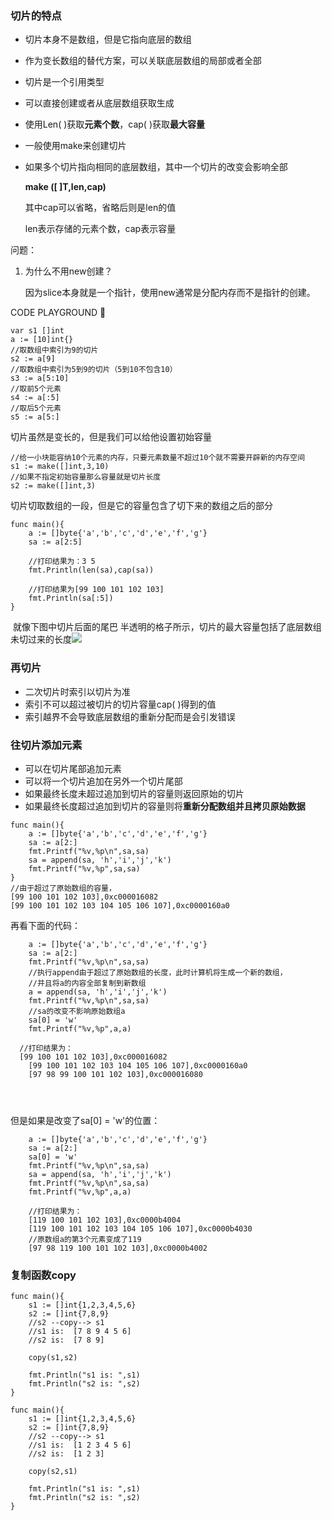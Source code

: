 ### 切片的特点

- 切片本身不是数组，但是它指向底层的数组

- 作为变长数组的替代方案，可以关联底层数组的局部或者全部

- 切片是一个引用类型

- 可以直接创建或者从底层数组获取生成

- 使用Len( )获取**元素个数**，cap( )获取**最大容量**

- 一般使用make来创建切片

- 如果多个切片指向相同的底层数组，其中一个切片的改变会影响全部

  **make ([ ]T,len,cap)**

  其中cap可以省略，省略后则是len的值

  len表示存储的元素个数，cap表示容量

问题：

1. 为什么不用new创建？

   因为slice本身就是一个指针，使用new通常是分配内存而不是指针的创建。



CODE PLAYGROUND 🎃

```
var s1 []int
a := [10]int{}
//取数组中索引为9的切片
s2 := a[9]
//取数组中索引为5到9的切片（5到10不包含10）
s3 := a[5:10]
//取前5个元素
s4 := a[:5]
//取后5个元素
s5 := a[5:]
```

切片虽然是变长的，但是我们可以给他设置初始容量

```
//给一小块能容纳10个元素的内存，只要元素数量不超过10个就不需要开辟新的内存空间
s1 := make([]int,3,10)
//如果不指定初始容量那么容量就是切片长度
s2 := make([]int,3)
```

切片切取数组的一段，但是它的容量包含了切下来的数组之后的部分

```
func main(){
	a := []byte{'a','b','c','d','e','f','g'}
	sa := a[2:5]
	
	//打印结果为：3 5
	fmt.Println(len(sa),cap(sa))
	
	//打印结果为[99 100 101 102 103]
	fmt.Println(sa[:5])
}
```

​	就像下图中切片后面的尾巴 半透明的格子所示，切片的最大容量包括了底层数组未切过来的长度![](/Users/steve/Documents/GIT/apprendre/pictures/go-lang/sliceOfArray.png)



### 再切片

- 二次切片时索引以切片为准
- 索引不可以超过被切片的切片容量cap( )得到的值
- 索引越界不会导致底层数组的重新分配而是会引发错误

### 往切片添加元素

- 可以在切片尾部追加元素
- 可以将一个切片追加在另外一个切片尾部
- 如果最终长度未超过追加到切片的容量则返回原始的切片
- 如果最终长度超过追加到切片的容量则将**重新分配数组并且拷贝原始数据**

```
func main(){
	a := []byte{'a','b','c','d','e','f','g'}
	sa := a[2:]
	fmt.Printf("%v,%p\n",sa,sa)
	sa = append(sa, 'h','i','j','k')
	fmt.Printf("%v,%p",sa,sa)
}
//由于超过了原始数组的容量，
[99 100 101 102 103],0xc000016082
[99 100 101 102 103 104 105 106 107],0xc0000160a0

```

再看下面的代码：

```
	a := []byte{'a','b','c','d','e','f','g'}
	sa := a[2:]
	fmt.Printf("%v,%p\n",sa,sa)
	//执行append由于超过了原始数组的长度，此时计算机将生成一个新的数组，
	//并且将a的内容全部复制到新数组
	a = append(sa, 'h','i','j','k')
	fmt.Printf("%v,%p\n",sa,sa)
	//sa的改变不影响原始数组a
	sa[0] = 'w'
	fmt.Printf("%v,%p",a,a)
	
  //打印结果为：
  [99 100 101 102 103],0xc000016082
	[99 100 101 102 103 104 105 106 107],0xc0000160a0
	[97 98 99 100 101 102 103],0xc000016080




```

但是如果是改变了sa[0] = 'w'的位置：

```
	a := []byte{'a','b','c','d','e','f','g'}
	sa := a[2:]
	sa[0] = 'w'
	fmt.Printf("%v,%p\n",sa,sa)
	sa = append(sa, 'h','i','j','k')
	fmt.Printf("%v,%p\n",sa,sa)
	fmt.Printf("%v,%p",a,a)
	
	//打印结果为：
	[119 100 101 102 103],0xc0000b4004
	[119 100 101 102 103 104 105 106 107],0xc0000b4030
	//原数组a的第3个元素变成了119
	[97 98 119 100 101 102 103],0xc0000b4002

```

### 复制函数copy

```
func main(){
	s1 := []int{1,2,3,4,5,6}
	s2 := []int{7,8,9}
	//s2 --copy--> s1
	//s1 is:  [7 8 9 4 5 6]
	//s2 is:  [7 8 9]
	
	copy(s1,s2)  
	
	fmt.Println("s1 is: ",s1)
	fmt.Println("s2 is: ",s2)
}
```

```
func main(){
	s1 := []int{1,2,3,4,5,6}
	s2 := []int{7,8,9}
	//s2 --copy--> s1
	//s1 is:  [1 2 3 4 5 6]
	//s2 is:  [1 2 3]

	copy(s2,s1)  
	
	fmt.Println("s1 is: ",s1)
	fmt.Println("s2 is: ",s2)
}
```

